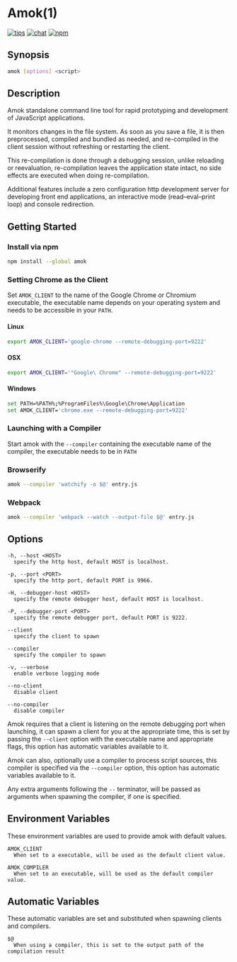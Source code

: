 # Amok(1)
[![tips](https://img.shields.io/gratipay/caspervonb.svg?style=flat-square)](https://gratipay.com/caspervonb/)
[![chat](https://img.shields.io/badge/gitter-join%20chat-green.svg?style=flat-square)](https://gitter.im/caspervonb/amok)
[![npm](https://img.shields.io/npm/v/amok.svg?style=flat-square)](https://www.npmjs.org/package/amok)

## Synopsis
```sh
amok [options] <script>
```

## Description
Amok standalone command line tool for rapid prototyping and development of JavaScript applications.

It monitors changes in the file system. As soon as you save a file, it is then preprocessed, compiled and bundled as needed, and re-compiled in the client session without refreshing or restarting the client.

This re-compilation is done through a debugging session, unlike reloading or reevaluation, re-compilation leaves the application state intact, no side effects are executed when doing re-compilation.

Additional features include a zero configuration http development server for developing front end applications, an interactive mode (read–eval–print loop) and console redirection.

## Getting Started
### Install via npm
```sh
npm install --global amok
```

### Setting Chrome as the Client
Set `AMOK_CLIENT` to the name of the Google Chrome or Chromium executable, the executable name depends on your operating system and needs to be accessible in your `PATH`.

#### Linux
```sh
export AMOK_CLIENT='google-chrome --remote-debugging-port=9222'
```

#### OSX
```sh
export AMOK_CLIENT='"Google\ Chrome" --remote-debugging-port=9222'
```

#### Windows
```sh
set PATH=%PATH%;%ProgramFiles%\Google\Chrome\Application
set AMOK_CLIENT='chrome.exe --remote-debugging-port=9222'
```

### Launching with a Compiler
Start amok with the `--compiler` containing the executable name of the compiler, the executable needs to be in `PATH`

### Browserify
```sh
amok --compiler 'watchify -o $@' entry.js
```

### Webpack
```sh
amok --compiler 'webpack --watch --output-file $@' entry.js
```

## Options
```
-h, --host <HOST>
  specify the http host, default HOST is localhost.

-p, --port <PORT>
  specify the http port, default PORT is 9966.

-H, --debugger-host <HOST>
  specify the remote debugger host, default HOST is localhost.

-P, --debugger-port <PORT>
  specify the remote debugger port, default PORT is 9222.

--client
  specify the client to spawn

--compiler
  specify the compiler to spawn

-v, --verbose
  enable verbose logging mode

--no-client
  disable client

--no-compiler
  disable compiler
```

Amok requires that a client is listening on the remote debugging port when launching, it can spawn a client for you at the appropriate time, this is set by passing the `--client` option with the executable name and appropriate flags, this option has automatic variables available to it.

Amok can also, optionally use a compiler to process script sources, this compiler is specified via the `--compiler` option, this option has automatic variables available to it.

Any extra arguments following the `--` terminator, will be passed as arguments when spawning the compiler, if one is specified.

## Environment Variables
These environment variables are used to provide amok with default values.

```
AMOK_CLIENT
  When set to a executable, will be used as the default client value.

AMOK_COMPILER
  When set to an executable, will be used as the default compiler value.
```

## Automatic Variables
These automatic variables are set and substituted when spawning clients and compilers.

```
$@
  When using a compiler, this is set to the output path of the compilation result
```
